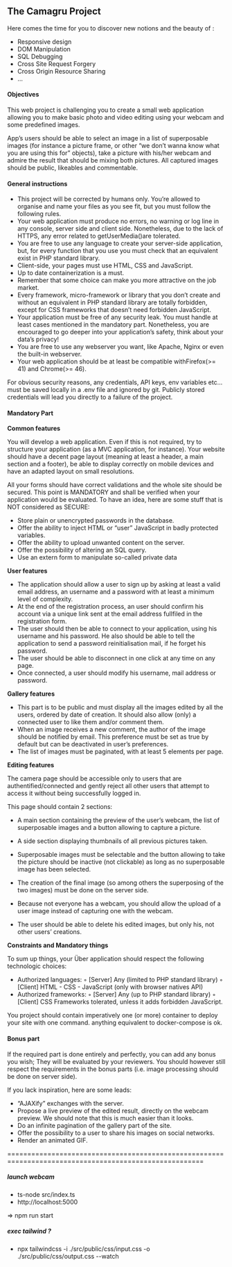 ## The Camagru Project

Here comes the time for you to discover new notions and the beauty of :

- Responsive design
- DOM Manipulation
- SQL Debugging
- Cross Site Request Forgery
- Cross Origin Resource Sharing
- ...

#### Objectives

This web project is challenging you to create a small web application allowing you to make basic photo and video editing using your webcam and some predefined images.

App’s users should be able to select an image in a list of superposable images (for instance a picture frame, or other “we don’t wanna know what you are using this for” objects), take a picture with his/her webcam and admire the result that should be mixing both pictures.
All captured images should be public, likeables and commentable.

#### General instructions

- This project will be corrected by humans only. You’re allowed to organise and name your files as you see fit, but you must follow the following rules.
- Your web application must produce no errors, no warning or log line in any console, server side and client side. Nonetheless, due to the lack of HTTPS, any error related to getUserMedia()are tolerated.
- You are free to use any language to create your server-side application, but, for every function that you use you must check that an equivalent exist in PHP standard library.
- Client-side, your pages must use HTML, CSS and JavaScript.
- Up to date containerization is a must.
- Remember that some choice can make you more attractive on the job market.
- Every framework, micro-framework or library that you don’t create and without an equivalent in PHP standard library are totally forbidden, except for CSS frameworks that doesn’t need forbidden JavaScript.
- Your application must be free of any security leak. You must handle at least cases mentioned in the mandatory part. Nonetheless, you are encouraged to go deeper into your application’s safety, think about your data’s privacy!
- You are free to use any webserver you want, like Apache, Nginx or even the built-in webserver.
- Your web application should be at least be compatible withFirefox(>= 41) and Chrome(>= 46).

For obvious security reasons, any credentials, API keys, env variables etc... must be saved locally in a .env file and ignored by git. Publicly stored credentials will lead you directly to a failure of the project.

#### Mandatory Part

**Common features**

You will develop a web application. Even if this is not required, try to structure your application (as a MVC application, for instance).
Your website should have a decent page layout (meaning at least a header, a main section and a footer), be able to display correctly on mobile devices and have an adapted layout on small resolutions.

All your forms should have correct validations and the whole site should be secured. This point is MANDATORY and shall be verified when your application would be evaluated. To have an idea, here are some stuff that is NOT considered as SECURE:
- Store plain or unencrypted passwords in the database.
- Offer the ability to inject HTML or “user” JavaScript in badly protected variables.
- Offer the ability to upload unwanted content on the server.
- Offer the possibility of altering an SQL query.
- Use an extern form to manipulate so-called private data

**User features**

- The application should allow a user to sign up by asking at least a valid email address, an username and a password with at least a minimum level of complexity.
- At the end of the registration process, an user should confirm his account via a unique link sent at the email address fullfiled in the registration form.
- The user should then be able to connect to your application, using his username and his password. He also should be able to tell the application to send a password reinitialisation mail, if he forget his password.
- The user should be able to disconnect in one click at any time on any page.
- Once connected, a user should modify his username, mail address or password.

**Gallery features**

- This part is to be public and must display all the images edited by all the users, ordered by date of creation. It should also allow (only) a connected user to like them and/or comment them.
- When an image receives a new comment, the author of the image should be notified by email. This preference must be set as true by default but can be deactivated in user’s preferences.
- The list of images must be paginated, with at least 5 elements per page.

**Editing features**

The camera page should be accessible only to users that are authentified/connected and gently reject all other users that attempt to access it without being successfully logged in.

This page should contain 2 sections:
- A main section containing the preview of the user’s webcam, the list of superposable images and a button allowing to capture a picture.
- A side section displaying thumbnails of all previous pictures taken.

- Superposable images must be selectable and the button allowing to take the picture should be inactive (not clickable) as long as no superposable image has been selected.
- The creation of the final image (so among others the superposing of the two images) must be done on the server side.
- Because not everyone has a webcam, you should allow the upload of a user image instead of capturing one with the webcam.
- The user should be able to delete his edited images, but only his, not other users’ creations.

**Constraints and Mandatory things**

To sum up things, your Über application should respect the following technologic choices:
- Authorized languages:
◦ [Server] Any (limited to PHP standard library)
◦ [Client] HTML - CSS - JavaScript (only with browser natives API)
- Authorized frameworks:
◦ [Server] Any (up to PHP standard library)
◦ [Client] CSS Frameworks tolerated, unless it adds forbidden JavaScript.

You project should contain imperatively one (or more) container to deploy your site with one command. anything equivalent to docker-compose is ok.

#### Bonus part

If the required part is done entirely and perfectly, you can add any bonus you wish; They will be evaluated by your reviewers. You should however still respect the requirements in the bonus parts (i.e. image processing should be done on server side).

If you lack inspiration, here are some leads:
- “AJAXify” exchanges with the server.
- Propose a live preview of the edited result, directly on the webcam preview. We should note that this is much easier than it looks.
- Do an infinite pagination of the gallery part of the site.
- Offer the possibility to a user to share his images on social networks.
- Render an animated GIF.

=======================================================================================================

##### launch webcam
- ts-node src/index.ts
- http://localhost:5000

=> npm run start

##### exec tailwind ?
- npx tailwindcss -i ./src/public/css/input.css -o ./src/public/css/output.css --watch
